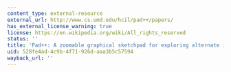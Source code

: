 ```yaml
---
content_type: external-resource
external_url: http://www.cs.umd.edu/hcil/pad++/papers/
has_external_license_warning: true
license: https://en.wikipedia.org/wiki/All_rights_reserved
status: ''
title: 'Pad++: A zoomable graphical sketchpad for exploring alternate interface physics'
uid: 528fe4ad-4c9b-4f71-926d-aaa3b5c57594
wayback_url: ''
---
```

